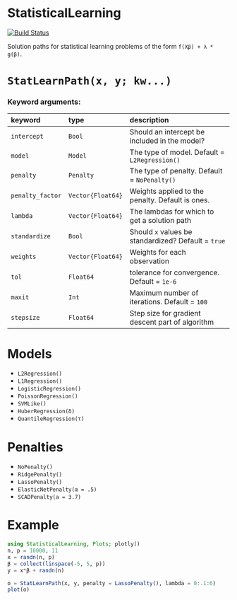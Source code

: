 # StatisticalLearning

[![Build Status](https://travis-ci.org/joshday/StatisticalLearning.jl.svg?branch=master)](https://travis-ci.org/joshday/StatisticalLearning.jl)


Solution paths for statistical learning problems of the form `f(Xβ) + λ * g(β)`.  


# `StatLearnPath(x, y; kw...)`

### Keyword arguments:

| keyword          | type              | description                                         |
|:-----------------|:------------------|:----------------------------------------------------|
| `intercept`      | `Bool`            | Should an intercept be included in the model?       |
| `model`          | `Model`           | The type of model.  Default = `L2Regression()`      |
| `penalty`        | `Penalty`         | The type of penalty. Default = `NoPenalty()`        |
| `penalty_factor` | `Vector{Float64}` | Weights applied to the penalty.  Default is ones.   |
| `lambda`         | `Vector{Float64}` | The lambdas for which to get a solution path        |
| `standardize`    | `Bool`            | Should `x` values be standardized? Default = `true` |
| `weights`        | `Vector{Float64}` | Weights for each observation                        |
| `tol`            | `Float64`         | tolerance for convergence.  Default = `1e-6`        |
| `maxit`          | `Int`             | Maximum number of iterations.  Default = `100`      |
| `stepsize`       | `Float64`         | Step size for gradient descent part of algorithm    |


# Models

- `L2Regression()`
- `L1Regression()`
- `LogisticRegression()`
- `PoissonRegression()`
- `SVMLike()`
- `HuberRegression(δ)`
- `QuantileRegression(τ)`

# Penalties

- `NoPenalty()`
- `RidgePenalty()`
- `LassoPenalty()`
- `ElasticNetPenalty(α = .5)`
- `SCADPenalty(a = 3.7)`

# Example
```julia
using StatisticalLearning, Plots; plotly()
n, p = 10000, 11
x = randn(n, p)
β = collect(linspace(-5, 5, p))
y = x*β + randn(n)

o = StatLearnPath(x, y, penalty = LassoPenalty(), lambda = 0:.1:6)
plot(o)
```
